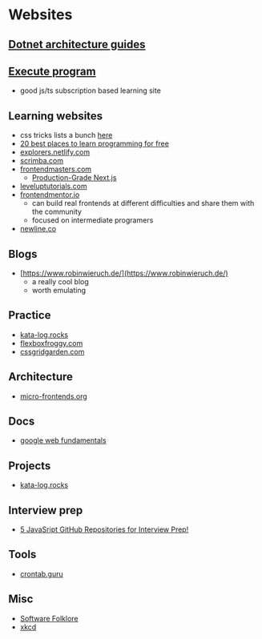 # Websites

## [Dotnet architecture guides](https://dotnet.microsoft.com/learn/dotnet/architecture-guides)

## [Execute program](https://www.executeprogram.com/)
- good js/ts subscription based learning site

## Learning websites
- css tricks lists a bunch [here](https://css-tricks.com/teaching-web-dev-for-free-is-good-business/)
- [20 best places to learn programming for free](https://catalins.tech/20-best-places-to-learn-programming-for-free)
- [explorers.netlify.com](https://explorers.netlify.com/)
- [scrimba.com](https://scrimba.com/)
- [frontendmasters.com](https://frontendmasters.com/)
  - [Production-Grade Next.js](https://frontendmasters.com/courses/production-next/)
- [leveluptutorials.com](https://www.leveluptutorials.com/)
- [frontendmentor.io](https://www.frontendmentor.io/)
  - can build real frontends at different difficulties and share them with the community
  - focused on intermediate programers
- [newline.co](https://www.newline.co/)

## Blogs
- [https://www.robinwieruch.de/](https://www.robinwieruch.de/)
  - a really cool blog
  - worth emulating

## Practice
- [kata-log.rocks](https://kata-log.rocks/starter)
- [flexboxfroggy.com](https://flexboxfroggy.com/)
- [cssgridgarden.com](https://cssgridgarden.com/)

## Architecture
- [micro-frontends.org](https://micro-frontends.org/)

## Docs
- [google web fundamentals](https://developers.google.com/web/fundamentals)

## Projects
- [kata-log.rocks](https://kata-log.rocks/banking-kata)

## Interview prep
- [5 JavaSript GitHub Repositories for Interview Prep!](https://pranav-birajdar.vercel.app/blog/5-javasript-github-repositories-for-interview-prep-306h)

## Tools
- [crontab.guru](https://crontab.guru/)

## Misc
- [Software Folklore](http://beza1e1.tuxen.de/lore/index.html)
- [xkcd](https://xkcd.com/1179/)